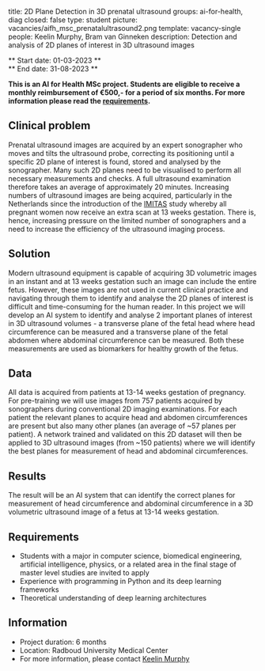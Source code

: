 title: 2D Plane Detection in 3D prenatal ultrasound
groups: ai-for-health, diag
closed: false
type: student
picture: vacancies/aifh_msc_prenatalultrasound2.png
template: vacancy-single
people: Keelin Murphy, Bram van Ginneken
description: Detection and analysis of 2D planes of interest in 3D ultrasound images

** Start date: 01-03-2023 ** <br>
** End date: 31-08-2023 **

**This is an AI for Health MSc project. Students are eligible to receive a monthly reimbursement of €500,- for a period of six months. For more information please read the [requirements](https://www.ai-for-health.nl/requirements/).** 

## Clinical problem
Prenatal ultrasound images are acquired by an expert sonographer who moves and tilts the ultrasound probe, correcting its positioning until a specific 2D plane of interest is found, stored and analysed by the sonographer. Many such 2D planes need to be visualised to perform all necessary measurements and checks.  A full ultrasound examination therefore takes an average of approximately 20 minutes.  Increasing numbers of ultrasound images are being acquired, particularly in the Netherlands since the introduction of the [IMITAS](https://13wekenecho.org/ik-ben-zorgverlener/over-de-imitas-studie/) study whereby all pregnant women now receive an extra scan at 13 weeks gestation.  There is, hence, increasing pressure on the limited number of sonographers and a need to increase the efficiency of the ultrasound imaging process.

## Solution
Modern ultrasound equipment is capable of acquiring 3D volumetric images in an instant and at 13 weeks gestation such an image can include the entire fetus.  However, these images are not used in current clinical practice and navigating through them to identify and analyse the 2D planes of interest is difficult and time-consuming for the human reader.  In this project we will develop an AI system to identify and analyse 2 important planes of interest in 3D ultrasound volumes - a transverse plane of the fetal head where head circumference can be measured and a transverse plane of the fetal abdomen where abdominal circumference can be measured.  Both these measurements are used as biomarkers for healthy growth of the fetus. 

## Data
All data is acquired from patients at 13-14 weeks gestation of pregnancy. For pre-training we will use images from 757 patients acquired by sonographers during conventional 2D imaging examinations. For each patient the relevant planes to acquire head and abdomen circumferences are present but also many other planes (an average of ~57 planes per patient).  A network trained and validated on this 2D dataset will then be applied to 3D ultrasound images (from ~150 patients) where we will identify the best planes for measurement of head and abdominal circumferences.

## Results
The result will be an AI system that can identify the correct planes for measurement of head circumference and abdominal circumference in a 3D volumetric ultrasound image of a fetus at 13-14 weeks gestation. 

## Requirements
- Students with a major in computer science, biomedical engineering, artificial intelligence, physics, or a related area in the final stage of master level studies are invited to apply
- Experience with programming in Python and its deep learning frameworks 
- Theoretical understanding of deep learning architectures

## Information
- Project duration: 6 months
- Location: Radboud University Medical Center
- For more information, please contact [Keelin Murphy](mailto:keelin.murphy@radboudumc.nl)



